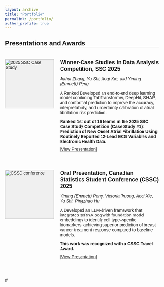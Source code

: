 ```yaml
---
layout: archive
title: "Portfolio"
permalink: /portfolio/
author_profile: true
---
```

<style>
  .portfolio {
    font-family: Arial, sans-serif;
    max-width: 800px;
    margin: 0 auto;
  }

  h2 {
    text-align: left;
    margin-bottom: 40px;
    border-bottom: 1px solid #ccc; /* Adds a thin line */
  }

  .participation {
    display: flex;
    margin-bottom: 40px;
    align-items: flex-start;
    padding-bottom: 20px;
  }

  .participation-image {
    width: 160px;
    height: 160px;
    background-color: #f0f0f0;
    margin-right: 20px;
    flex-shrink: 0;
    display: flex;
    justify-content: center;
    align-items: center;
  }

.participation-image img {
  width: 100%;
  height: 100%;
  object-fit: cover;
  image-rendering: -webkit-optimize-contrast; /* For webkit browsers */
  image-rendering: crisp-edges; /* For other browsers */
}

  .participation-content {
    flex: 1;
  }

  .participation h3 {
    margin-top: 0;
    margin-bottom: 10px;
    font-size: 18px; /* Smaller heading size */
  }

  .team-members {
    font-style: italic;
    margin-bottom: 10px;
    font-size: 14px; /* Smaller team members text */
  }

  .participation-content p {
    font-size: 14px; /* Smaller paragraph text */
    margin-bottom: 10px;
  }

  .view-presentation {
    color: #0066cc;
    text-decoration: none;
    font-size: 14px; /* Smaller link text */
  }

  .view-presentation:hover {
    text-decoration: underline;
  }
</style>

<div class="portfolio">
  <h2>Presentations and Awards</h2>

  <div class="participation">
    <div class="participation-image">
      <img src="https://emmett-peng.github.io/images/case_study_1.jpeg" alt="2025 SSC Case Study">
    </div>
    <div class="participation-content">
      <h3>Winner-Case Studies in Data Analysis Competition, SSC 2025</h3>
      <p class="team-members"> Jiahui Zhang, Yu Shi, Aoqi Xie, and Yiming (Emmett) Peng</p>
      <p>A Ranked Developed an end-to-end deep learning model combining TabTransformer, DeepHit, SHAP, and conformal prediction to improve the accuracy, interpretability, and uncertainty calibration of atrial fibrillation risk prediction.</p>
      <p><strong>Ranked 1st out of 16 teams in the 2025 SSC Case Study Competition (Case Study #1): Prediction of New Onset Atrial Fibrillation Using Routinely Reported 12-Lead ECG Variables and Electronic Health Data.</strong></p>
      <a href="https://emmett-peng.github.io/files/SSC_Case Study Poster 0523.pdf" target="_blank">[View Presentation]</a>
    </div>
  </div>

   <div class="participation">
    <div class="participation-image">
      <img src="https://emmett-peng.github.io/images/cssc.jpg" alt="CSSC conference">
    </div>
    <div class="participation-content">
      <h3>Oral Presentation, Canadian Statistics Student Conference (CSSC) 2025</h3>
      <p class="team-members"> Yiming (Emmett) Peng, Victoria Truong, Aoqi Xie, Yu Shi, Pingzhao Hu</p>
      <p>A Developed an LLM-driven framework that integrates scRNA-seq with foundation model embeddings to identify cell type–specific biomarkers, achieving superior prediction of breast cancer treatment response compared to baseline models.</p>
      <p><strong>This work was recognized with a CSSC Travel Award.</strong></p>
      <a href="https://emmett-peng.github.io/files/Emmett Peng CSSC Oral Presentation.pdf" target="_blank">[View Presentation]</a>
    </div>
  </div>

  
</div>

#</div>
